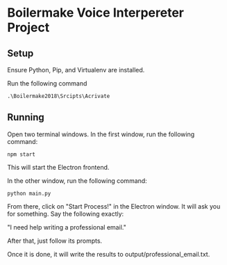 # Boilermake Voice Interpereter Project

## Setup

Ensure Python, Pip, and Virtualenv are installed.

Run the following command

```
.\Boilermake2018\Srcipts\Acrivate
```

## Running

Open two terminal windows. In the first window, run the following command:

```
npm start
```
This will start the Electron frontend.

In the other window, run the following command:

```
python main.py
```

From there, click on "Start Process!" in the Electron window. It will ask you for something. Say the following exactly:

"I need help writing a professional email."

After that, just follow its prompts.

Once it is done, it will write the results to output/professional_email.txt.
